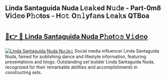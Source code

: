 ## Linda Santaguida Nuda L𝚎a𝚔ed N𝚞𝚍e - Part-0m8 Vi𝚍𝚎o P𝚑𝚘tos - H𝚘𝚝 O𝚗𝚕yf𝚊ns L𝚎a𝚔s QTBoa

# <h2><a href="http://kf4wiv.oniu.top/?m=Linda+Santaguida+Nuda">🔗👉 🔴 Linda Santaguida Nuda P𝚑ot𝚘𝚜 V𝚒d𝚎o</a></h2>

[![Linda Santaguida Nuda Nu𝚍e𝚜](https://i.imgur.com/0qMVB7G.gif)](http://kf4wiv.oniu.top/?m=Linda+Santaguida+Nuda)
Social media influencer Linda Santaguida Nuda, famed for publishing dance and lifestyle information, featuring presentations and blogs. Outstanding set builder Linda Santaguida Nuda, recognized for their remarkable abilities and accomplishments in constructing sets.  
